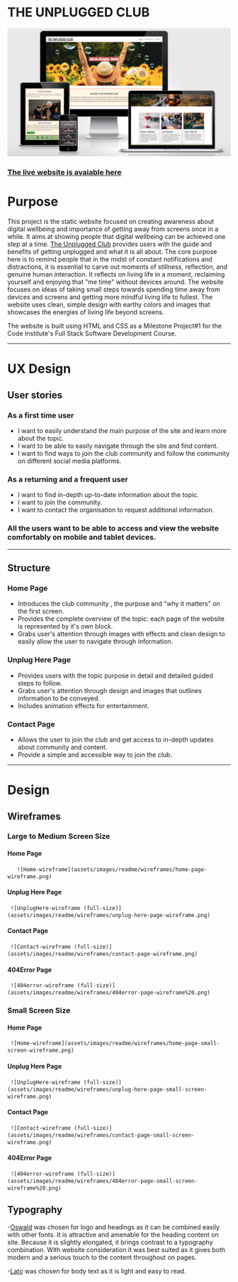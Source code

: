 # THE UNPLUGGED CLUB
![Website Mock Up](assets/images/readme/mockup.png)

### [The live website is avaiable here](https://gayatrig19.github.io/the-unplugged-club/index.html)

# Purpose
This project is the static website focused on creating awareness about digital wellbeing and importance of getting away from screens once in a while. It aims at showing people that digital wellbeing can be achieved one step at a time. [The Unplugged Club](https://gayatrig19.github.io/the-unplugged-club/index.html) provides users with the guide and benefits of getting unplugged and what it is all about. 
The core purpose here is to remind people that in the midst of constant notifications and distractions, it is essential to carve out moments of stillness, reflection, and genuine human interaction. It reflects on living life in a moment, reclaiming yourself and enjoying that "me time" without devices around. The website focuses on ideas of taking small steps towards spending time away from devices and screens and getting more mindful living life to fullest. The website uses clean, simple design with earthy colors and images that showcases the energies of living life beyond screens.

The website is built using HTML and CSS as a Milestone Project#1 for the Code Institute's Full Stack Software Development Course.

------
# UX Design
## User stories
### As a **first time user**

- I want to easily understand the main purpose of the site and learn more about the topic.
- I want to be able to easily navigate through the site and find content.
- I want to find ways to join the club community and follow the community on different social media platforms.

### As a **returning** and a **frequent user**

- I want to find in-depth up-to-date information about the topic.
- I want to join the community.
- I want to contact the organisation to request additional information.

### All the users want to be able to access and view the website comfortably on mobile and tablet devices.

----
## Structure
### Home Page
- Introduces the club community , the purpose and "why it matters" on the first screen.
- Provides the complete overview of the topic: each page of the website is represented by it's own block.
- Grabs user's attention through images with effects and clean design to easily allow the user to navigate through information.

### Unplug Here Page
- Provides users with the topic purpose in detail and detailed guided steps to follow.
- Grabs user's attention through design and images that outlines information to be conveyed.
- Includes animation effects for entertainment.

### Contact Page
- Allows the user to join the club and get access to in-depth updates about community and content.
- Provide a simple and accessible way to join the club.
  
----

# Design
## Wireframes
### **Large to Medium Screen Size**

#### **Home Page**

       ![Home-wireframe](assets/images/readme/wireframes/home-page-wireframe.png)

#### **Unplug Here Page**

     ![UnplugHere-wireframe (full-size)](assets/images/readme/wireframes/unplug-here-page-wireframe.png)

#### **Contact Page**

     ![Contact-wireframe (full-size)](assets/images/readme/wireframes/contact-page-wireframe.png)

#### **404Error Page**

     ![404error-wireframe (full-size)](assets/images/readme/wireframes/404error-page-wireframe%20.png)


### **Small Screen Size**

#### **Home Page**

     ![Home-wireframe](assets/images/readme/wireframes/home-page-small-screen-wireframe.png)

#### **Unplug Here Page**

     ![UnplugHere-wireframe (full-size)](assets/images/readme/wireframes/unplug-here-page-small-screen-wireframe.png)

#### **Contact Page**

     ![Contact-wireframe (full-size)](assets/images/readme/wireframes/contact-page-small-screen-wireframe.png)

#### **404Error Page**

     ![404error-wireframe (full-size)](assets/images/readme/wireframes/404error-page-small-screen-wireframe%20.png)

## Typography

-[Oswald](https://fonts.google.com/specimen/Oswald) was chosen for logo and headings as it can be combined easily with other fonts. It is attractive and amenable for the heading content on site. Because it is slightly elongated, it brings contrast to a typography combination. With website consideration it was best suited as it gives both modern and a serious touch to the content throughout on pages.

-[Lato](https://fonts.google.com/specimen/Lato) was chosen for body text as it is light and easy to read.

  
















 

 
     


 

 



































